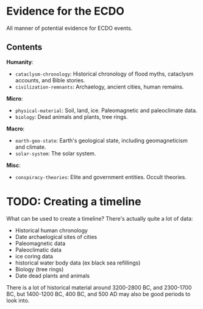# Evidence for the ECDO

All manner of potential evidence for ECDO events.

## Contents

**Humanity**:
- `cataclysm-chronology`: Historical chronology of flood myths, cataclysm accounts, and Bible stories.
- `civilization-remnants`: Archaelogy, ancient cities, human remains.

**Micro**:
- `physical-material`: Soil, land, ice. Paleomagnetic and paleoclimate data.
- `biology`: Dead animals and plants, tree rings.

**Macro**:
- `earth-geo-state`: Earth's geological state, including geomagneticism and climate.
- `solar-system`: The solar system.

**Misc**:
- `conspiracy-theories`: Elite and government entities. Occult theories.

# TODO: Creating a timeline

What can be used to create a timeline? There's actually quite a lot of data:
- Historical human chronology
- Date archaelogical sites of cities
- Paleomagnetic data
- Paleoclimatic data
- ice coring data
- historical water body data (ex black sea refillings)
- Biology (tree rings)
- Date dead plants and animals

There is a lot of historical material around 3200-2800 BC, and 2300-1700 BC, but 1400-1200 BC, 400 BC, and 500 AD may also be good periods to look into.